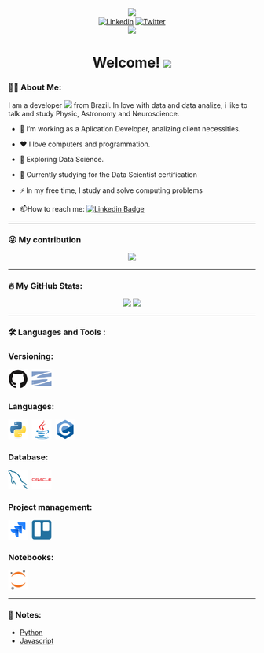 <div id="header" align="center">
    <img src="https://media.giphy.com/media/fVPR3NSqLjVQFEPmP8/giphy.gif" width="200"/>
    <div id="badges">
        <a href="https://br.linkedin.com/in/barbara-m-7b6098126?trk=people-guest_people_search-card"><img alt="Linkedin" src="https://img.shields.io/badge/LinkedIn-0077B5?style=for-the-badge&logo=linkedin&logoColor=white"></a>
        <a href="https://twitter.com/marinheiroBrabs"><img alt="Twitter" width="80" src="https://img.shields.io/twitter/url?style=social&url=https%3A%2F%2Ftwitter.com%2FmarinheiroBrabs" ></a>
    </div>
    <img src="https://visitor-badge.glitch.me/badge?page_id=https://github.com/Minji0h/Minji0h/" width="100" />
    <h1> Welcome! <img src="https://media.giphy.com/media/hvRJCLFzcasrR4ia7z/giphy.gif" width="30"/></h1>
</div>

### :woman_technologist: About Me:

I am a developer <img src="https://media.giphy.com/media/WUlplcMpOCEmTGBtBW/giphy.gif" width="30"> from Brazil. In love with data and data analize, i like to talk and study Physic, Astronomy and Neuroscience.


- :telescope: I’m working as a Aplication Developer, analizing client necessities.

- :heart: I love computers and programmation.

- :seedling: Exploring Data Science.

- :book: Currently studying for the Data Scientist certification

- :zap: In my free time, I study and solve computing problems

- :mailbox:How to reach me: [![Linkedin Badge](https://img.shields.io/badge/-Barbara-blue?style=flat&logo=Linkedin&logoColor=white)]("https://br.linkedin.com/in/barbara-m-7b6098126?trk=people-guest_people_search-card")

****
### :stuck_out_tongue_winking_eye: My contribution
<div align="center">
  
  <img height="150em" src="http://github-readme-streak-stats.herokuapp.com?user=Minji0h&theme=tokyonight&date_format=M%20j%5B%2C%20Y%5D&hide_border=true" />

</div>

****
### :fire: My GitHub Stats:
<div align="center">
<img height="150em" src="https://github-readme-stats.vercel.app/api?username=Minji0h&show_icons=true&hide_border=true&&count_private=true&include_all_commits=true&theme=tokyonight" />

<img height="150em" src="https://github-readme-stats.vercel.app/api/top-langs/?username=Minji0h&exclude_repo=github-readme-stats,Minji0h.github.io&theme=tokyonight&layout=compact&hide_border=true" />
 
</div>

****
### :hammer_and_wrench: Languages and Tools :
<div>
    <h3>Versioning:</h3>
    <img src="https://raw.githubusercontent.com/devicons/devicon/1119b9f84c0290e0f0b38982099a2bd027a48bf1/icons/github/github-original.svg" title="Github" alt="Github" width="40" height="40"/>&nbsp;
    <img src="https://raw.githubusercontent.com/devicons/devicon/1119b9f84c0290e0f0b38982099a2bd027a48bf1/icons/subversion/subversion-original.svg" title="SVN" alt="SVN" width="40" height="40"/>&nbsp;
</div>
<div>
    <h3>Languages: </h3>
    <img src="https://raw.githubusercontent.com/devicons/devicon/1119b9f84c0290e0f0b38982099a2bd027a48bf1/icons/python/python-original.svg" title="Python" alt="Python" width="40" height="40"/>&nbsp;
    <img src="https://raw.githubusercontent.com/devicons/devicon/1119b9f84c0290e0f0b38982099a2bd027a48bf1/icons/java/java-original.svg" title="Java" alt="Java" width="40" height="40"/>&nbsp;
    <img src="https://raw.githubusercontent.com/devicons/devicon/1119b9f84c0290e0f0b38982099a2bd027a48bf1/icons/c/c-original.svg" title="C" alt="C" width="40" height="40"/>&nbsp;
</div>
<div>
    <h3>Database: </h3>
    <img src="https://raw.githubusercontent.com/devicons/devicon/1119b9f84c0290e0f0b38982099a2bd027a48bf1/icons/mysql/mysql-original.svg" title="MySQL" alt="MySQL" width="40" height="40"/>&nbsp;
    <img src="https://raw.githubusercontent.com/devicons/devicon/1119b9f84c0290e0f0b38982099a2bd027a48bf1/icons/oracle/oracle-original.svg" title="Oracle" alt="Oracle" width="40" height="40"/>&nbsp;
</div>
<div>
    <h3>Project management: </h3>
    <img src="https://raw.githubusercontent.com/devicons/devicon/1119b9f84c0290e0f0b38982099a2bd027a48bf1/icons/jira/jira-original.svg" title="Jira" alt="Jira" width="40" height="40"/>&nbsp;
    <img src="https://raw.githubusercontent.com/devicons/devicon/1119b9f84c0290e0f0b38982099a2bd027a48bf1/icons/trello/trello-plain.svg" title="Trello" alt="Trello" width="40" height="40"/>&nbsp;
</div>

<h3>Notebooks: </h3>
    <img src="https://raw.githubusercontent.com/devicons/devicon/1119b9f84c0290e0f0b38982099a2bd027a48bf1/icons/jupyter/jupyter-original.svg" title="Jupyter" alt="Jupyter" width="40" height="40"/>&nbsp;
</div>

***
### 📓 Notes:
<div>
    <ul>
        <li><a href='https://www.notion.so/Python-afdf3003ae0844ce8fafdbfe22a46ec5'>Python</a></li>
        <li><a href='https://www.notion.so/JavaScript-8d3a6804f6894029ae07d538a3e7fd31'>Javascript</a></li>
    </ul>
</div>

